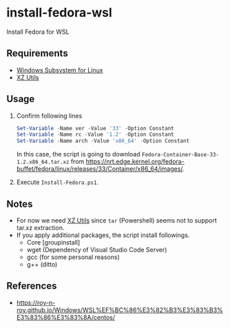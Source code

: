 # install-fedora-wsl
Install Fedora for WSL

## Requirements
- [Windows Subsystem for Linux](https://docs.microsoft.com/ja-jp/windows/wsl/install-win10)
- [XZ Utils](https://tukaani.org/xz/)

## Usage
1. Confirm following lines

    ```ps1
    Set-Variable -Name ver -Value '33' -Option Constant
    Set-Variable -Name rc -Value '1.2' -Option Constant
    Set-Variable -Name arch -Value 'x86_64' -Option Constant
    ```
    In this case, the script is going to download `Fedora-Container-Base-33-1.2.x86_64.tar.xz` from https://nrt.edge.kernel.org/fedora-buffet/fedora/linux/releases/33/Container/x86_64/images/.

2. Execute `Install-Fedora.ps1`.

## Notes
- For now we need [XZ Utils](https://tukaani.org/xz/) since `tar` (Powershell) seems not to support tar.xz extraction.
- If you apply additional packages, the script install followings.
  - Core [groupinstall]
  - wget (Dependency of Visual Studio Code Server)
  - gcc (for some personal reasons)
  - g++ (ditto)

## References
- https://roy-n-roy.github.io/Windows/WSL%EF%BC%86%E3%82%B3%E3%83%B3%E3%83%86%E3%83%8A/centos/
